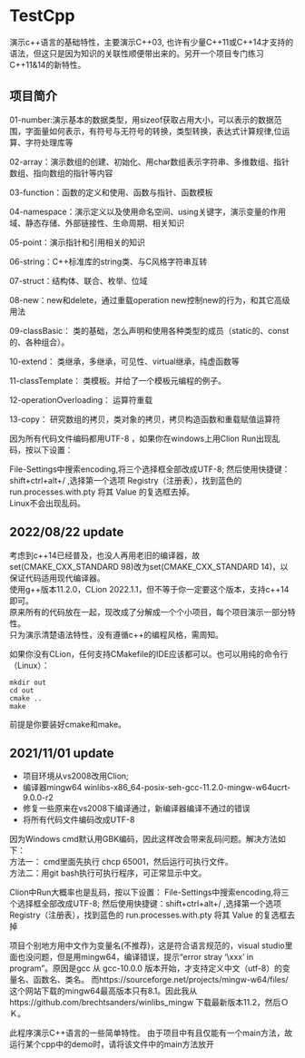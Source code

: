 # TestCpp
演示c++语言的基础特性，主要演示C++03, 也许有少量C++11或C++14才支持的语法，但这只是因为知识的关联性顺便带出来的。另开一个项目专门练习C++11&14的新特性。


项目简介
--------
01-number:演示基本的数据类型，用sizeof获取占用大小，可以表示的数据范围，字面量如何表示，有符号与无符号的转换，类型转换，表达式计算规律,位运算、字符处理库等

02-array：演示数组的创建、初始化、用char数组表示字符串、多维数组、指针数组、指向数组的指针等内容

03-function：函数的定义和使用、函数与指针、函数模板

04-namespace：演示定义以及使用命名空间、using关键字，演示变量的作用域、静态存储、外部链接性、生命周期、相关知识

05-point：演示指针和引用相关的知识


06-string：C++标准库的string类、与C风格字符串互转

07-struct：结构体、联合、枚举、位域

08-new：new和delete，通过重载operation new控制new的行为，和其它高级用法

09-classBasic： 类的基础，怎么声明和使用各种类型的成员（static的、const的、各种组合）。

10-extend： 类继承，多继承，可见性、virtual继承，纯虚函数等

11-classTemplate： 类模板。并给了一个模板元编程的例子。

12-operationOverloading： 运算符重载

13-copy： 研究数组的拷贝，类对象的拷贝，拷贝构造函数和重载赋值运算符


因为所有代码文件编码都用UTF-8 ，如果你在windows上用Clion Run出现乱码，按以下设置：  

File-Settings中搜索encoding,将三个选择框全部改成UTF-8;
然后使用快捷键：shift+ctrl+alt+/ ,选择第一个选项 Registry（注册表），找到蓝色的 run.processes.with.pty 将其 Value 的复选框去掉。  
Linux不会出现乱码。

2022/08/22 update
-----------------
考虑到c++14已经普及，也没人再用老旧的编译器，故set(CMAKE_CXX_STANDARD 98)改为set(CMAKE_CXX_STANDARD 14)，以保证代码适用现代编译器。  
使用g++版本11.2.0，CLion 2022.1.1，但不等于你一定要这个版本，支持c++14即可。  
原来所有的代码放在一起，现改成了分解成一个个小项目，每个项目演示一部分特性。  
只为演示清楚语法特性，没有遵循c++的编程风格，需周知。    

如果你没有CLion，任何支持CMakefile的IDE应该都可以。也可以用纯的命令行（Linux）：  
```shell
mkdir out
cd out
cmake ..
make
```
前提是你要装好cmake和make。


2021/11/01 update
-----------------
* 项目环境从vs2008改用Clion;
* 编译器mingw64 winlibs-x86_64-posix-seh-gcc-11.2.0-mingw-w64ucrt-9.0.0-r2
* 修复一些原来在vs2008下编译通过，新编译器编译不通过的错误
* 将所有代码文件编码改成UTF-8  

因为Windows cmd默认用GBK编码，因此这样改会带来乱码问题。解决方法如下：  
方法一： cmd里面先执行 chcp 65001，然后运行可执行文件。  
方法二：用git bash执行可执行程序，可正常显示中文。

Clion中Run大概率也是乱码，按以下设置：
File-Settings中搜索encoding,将三个选择框全部改成UTF-8;
然后使用快捷键：shift+ctrl+alt+/ ,选择第一个选项 Registry（注册表），找到蓝色的 run.processes.with.pty 将其 Value 的复选框去掉

项目个别地方用中文作为变量名(不推荐)，这是符合语言规范的，visual studio里面也没问题，但是用mingw64，编译错误，提示“error stray ‘\xxx’ in program”。原因是gcc 从 gcc-10.0.0 版本开始，才支持定义中文（utf-8）的变量名、函数名、类名。
而https://sourceforge.net/projects/mingw-w64/files/ 这个网站下载的mingw64最高版本只有8.1。因此我从https://github.com/brechtsanders/winlibs_mingw 下载最新版本11.2，然后ＯＫ。

此程序演示C++语言的一些简单特性。
由于项目中有且仅能有一个main方法，故运行某个cpp中的demo时，请将该文件中的main方法放开
